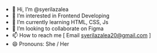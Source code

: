- 👋 Hi, I’m @syerilazalea
- 👀 I’m interested in Frontend Developing
- 🌱 I’m currently learning HTML, CSS, Js
- 💞️ I’m looking to collaborate on Figma
- 📫 How to reach me [ Email syerilazalea20@gmail.com ] 
- 😄 Pronouns: She / Her
